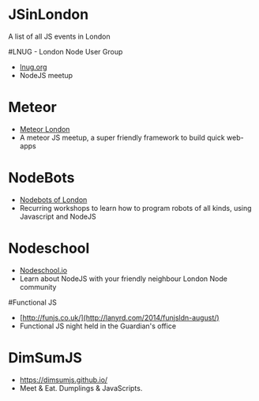 JSinLondon
==========

A list of all JS events in London

#LNUG - London Node User Group
* [lnug.org](http://lnug.org)
* NodeJS meetup

# Meteor
* [Meteor London](http://www.meetup.com/Meteor-London)
* A meteor JS meetup, a super friendly framework to build quick web-apps

# NodeBots
* [Nodebots of London](http://www.meetup.com/NodeBots-of-London)
* Recurring workshops to learn how to program robots of all kinds, using Javascript and NodeJS


# Nodeschool
* [Nodeschool.io](http://nodeschool.io)
* Learn about NodeJS with your friendly neighbour London Node community

#Functional JS
* [http://funjs.co.uk/](http://lanyrd.com/2014/funjsldn-august/)
* Functional JS night held in the Guardian's office

# DimSumJS
* https://dimsumjs.github.io/
* Meet & Eat. Dumplings & JavaScripts.
